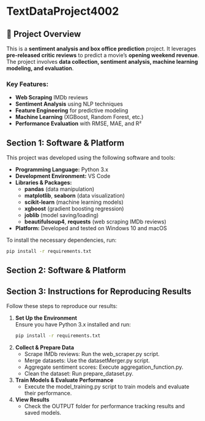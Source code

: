 <!-- README for TextDataProject4002 -->

# TextDataProject4002

<!-- Project Overview -->
## 📌 Project Overview

This is a **sentiment analysis and box office prediction** project. It leverages **pre-released critic reviews** to predict a movie’s **opening weekend revenue**. The project involves **data collection, sentiment analysis, machine learning modeling, and evaluation**.  

### Key Features:
- **Web Scraping** IMDb reviews
- **Sentiment Analysis** using NLP techniques
- **Feature Engineering** for predictive modeling
- **Machine Learning** (XGBoost, Random Forest, etc.)
- **Performance Evaluation** with RMSE, MAE, and R²

<!-- Section 1: Software & Platform -->
## Section 1: Software & Platform

This project was developed using the following software and tools:

- **Programming Language:** Python 3.x  
- **Development Environment:** VS Code  
- **Libraries & Packages:**
  - **pandas** (data manipulation)
  - **matplotlib**, **seaborn** (data visualization)
  - **scikit-learn** (machine learning models)
  - **xgboost** (gradient boosting regression)
  - **joblib** (model saving/loading)
  - **beautifulsoup4**, **requests** (web scraping IMDb reviews)
- **Platform:** Developed and tested on Windows 10 and macOS

To install the necessary dependencies, run:

```bash
pip install -r requirements.txt
```
<!-- Section 2: Project Folder Structure -->
## Section 2: Software & Platform



<!-- Section 3: Instructions for Reproducing Results -->
## Section 3: Instructions for Reproducing Results
Follow these steps to reproduce our results:

1. **Set Up the Environment**  
   Ensure you have Python 3.x installed and run:
   ```bash
   pip install -r requirements.txt
   ```
2. **Collect & Prepare Data**
   - Scrape IMDb reviews: Run the web_scraper.py script.
   - Merge datasets: Use the datasetMerger.py script.
   - Aggregate sentiment scores: Execute aggregation_function.py.
   - Clean the dataset: Run prepare_dataset.py.
4. **Train Models & Evaluate Performance**
   - Execute the model_training.py script to train models and evaluate their performance.
5. **View Results**
   - Check the OUTPUT folder for performance tracking results and saved models.



